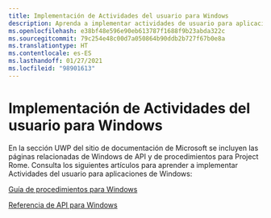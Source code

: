 ```yaml
---
title: Implementación de Actividades del usuario para Windows
description: Aprenda a implementar actividades de usuario para aplicaciones de Windows.
ms.openlocfilehash: e38bf48e596e90eb613787f1688f9b23abda322c
ms.sourcegitcommit: 79c254e48c00d7a050864b90ddb2b727f67b0e8a
ms.translationtype: HT
ms.contentlocale: es-ES
ms.lasthandoff: 01/27/2021
ms.locfileid: "98901613"
---
```

# <a name="implementing-user-activities-for-windows"></a>Implementación de Actividades del usuario para Windows

En la sección UWP del sitio de documentación de Microsoft se incluyen las páginas relacionadas de Windows de API y de procedimientos para Project Rome. Consulta los siguientes artículos para aprender a implementar Actividades del usuario para aplicaciones de Windows:

[Guía de procedimientos para Windows](/windows/uwp/launch-resume/useractivities)

[Referencia de API para Windows](/uwp/api/windows.applicationmodel.useractivities)